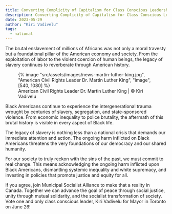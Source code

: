 ```yaml
---
title: Converting Complicity of Capitalism for Class Conscious Leadership
description: Converting Complicity of Capitalism for Class Conscious Leadership
date: 2023-05-29
author: "Kiri Vadivelu"
tags:
  - national
---
```


The brutal enslavement of millions of Africans was not only a moral travesty but a foundational pillar of the American economy and society. From the exploitation of labor to the violent coercion of human beings, the legacy of slavery continues to reverberate through American history.

<!-- excerpt -->

<figure>
{% image "src/assets/images/news-martin-luther-king.jpg", "American Civil Rights Leader Dr. Martin Luther King", "image", [540, 1080] %}
<figcaption>American Civil Rights Leader Dr. Martin Luther King | © Kiri Vadivelu</figcaption>
</figure>

Black Americans continue to experience the intergenerational trauma wrought by centuries of slavery, segregation, and state-sponsored violence. From economic inequality to police brutality, the aftermath of this brutal history is visible in every aspect of Black life.

The legacy of slavery is nothing less than a national crisis that demands our immediate attention and action. The ongoing harm inflicted on Black Americans threatens the very foundations of our democracy and our shared humanity.

For our society to truly reckon with the sins of the past, we must commit to real change. This means acknowledging the ongoing harm inflicted upon Black Americans, dismantling systemic inequality and white supremacy, and investing in policies that promote justice and equity for all.

If you agree, join Municipal Socialist Alliance to make that a reality in Canada. Together we can advance the goal of peace through social justice, unity through mutual solidarity, and the socialist transformation of society. Vote one and only class conscious leader, Kiri Vadivelu for Mayor in Toronto on June 26!
